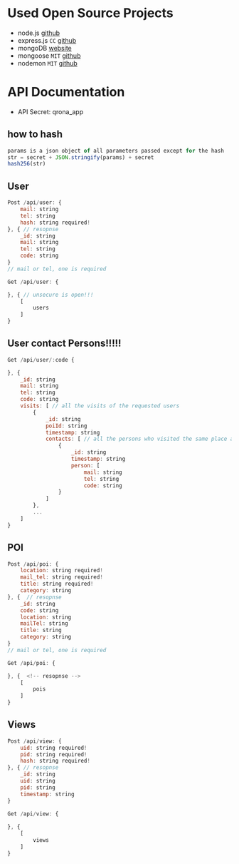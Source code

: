 # Used Open Source Projects
- node.js [github](https://github.com/nodejs/nodejs.org)
- express.js ```CC``` [github](https://github.com/expressjs/expressjs.com)
- mongoDB [website](https://www.mongodb.com/de)
- mongoose ```MIT``` [github](https://github.com/Automattic/mongoose)
- nodemon ```MIT``` [github](https://github.com/remy/nodemon/)


# API Documentation 
- API Secret: qrona_app

## how to hash
```javascript
params is a json object of all parameters passed except for the hash
str = secret + JSON.stringify(params) + secret
hash256(str)
```

## User 
```javascript
Post /api/user: {
    mail: string
    tel: string
    hash: string required!
}, { // resopnse
    _id: string
    mail: string
    tel: string
    code: string
}
// mail or tel, one is required

Get /api/user: {

}, { // unsecure is open!!!
    [
        users
    ]
}
```

## User contact Persons!!!!!

```javascript
Get /api/user/:code {

}, {
    _id: string
    mail: string
    tel: string
    code: string
    visits: [ // all the visits of the requested users
        {   
            _id: string
            poiId: string
            timestamp: string
            contacts: [ // all the persons who visited the same place at the same time frame (possible infections)
                {
                    _id: string
                    timestamp: string
                    person: [
                        mail: string
                        tel: string 
                        code: string
                }
            ]
        },
        ...
    ]
}
```

## POI
```javascript
Post /api/poi: {
    location: string required!
    mail_tel: string required!
    title: string required!
    category: string
}, {  // resopnse
    _id: string
    code: string
    location: string
    mailTel: string
    title: string 
    category: string
}
// mail or tel, one is required

Get /api/poi: {

}, {  <!-- resopnse -->
    [
        pois
    ]
}
```

## Views
```javascript
Post /api/view: {
    uid: string required!
    pid: string required!
    hash: string required!
}, { // resopnse 
    _id: string
    uid: string
    pid: string
    timestamp: string
}

Get /api/view: {
    
}, {
    [
        views
    ]
}
```
